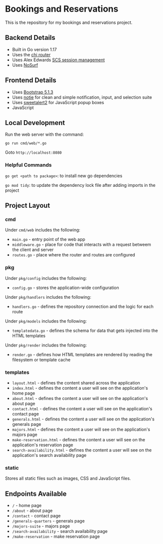 # Bookings and Reservations

This is the repository for my bookings and reservations project.

## Backend Details

- Built in Go version 1.17
- Uses the [chi router](https://github.com/go-chi/chi)
- Uses Alex Edwards [SCS session management](https://github.com/alexedwards/scs)
- Uses [NoSurf](https://github.com/justinas/nosurf)

## Frontend Details

- Uses [Bootstrap 5.1.3](https://getbootstrap.com/docs/5.1/getting-started/introduction/)
- Uses [notie](https://github.com/jaredreich/notie) for clean and simple notification, input, and selection suite
- Uses [sweetalert2](https://sweetalert2.github.io/) for JavaScript popup boxes
- JavaScript

## Local Development

Run the web server with the command:

`go run cmd/web/*.go`

Goto `http://localhost:8080`

### Helpful Commands

`go get <path to package>`: to install new go dependencies

`go mod tidy`: to update the dependency lock file after adding imports in the project

## Project Layout

### cmd

Under `cmd/web` includes the following:

* `main.go` - entry point of the web app
* `middleware.go` - place for code that interacts with a request betweem the client and server
* `routes.go` - place where the router and routes are configured

### pkg

Under `pkg/config` includes the following:

* `config.go` - stores the application-wide configuration

Under `pkg/handlers` includes the following:

* `handlers.go` - defines the repository connection and the logic for each route

Under `pkg/models` includes the following:

* `templatedata.go` - defines the schema for data that gets injected into the HTML templates

Under `pkg/render` includes the following:

* `render.go` - defines how HTML templates are rendered by reading the filesystem or template cache

### templates

* `layout.html` - defines the content shared across the application
* `index.html` - defines the content a user will see on the application's home page
* `about.html` - defines the content a user will see on the application's about page
* `contact.html` - defines the content a user will see on the application's contact page
* `generals.html` - defines the content a user will see on the application's generals page
* `majors.html` - defines the content a user will see on the application's majors page
* `make-reservation.html` - defines the content a user will see on the application's reservation page
* `search-availability.html` - defines the content a user will see on the application's search availability page

### static

Stores all static files such as images, CSS and JavaScript files.

## Endpoints Available

* `/` - home page
* `/about` - about page
* `/contact` - contact page
* `/generals-quarters` - generals page
* `/majors-suite` - majors page
* `/search-availability` - search availability page
* `/make-reservation` - make reservation page
